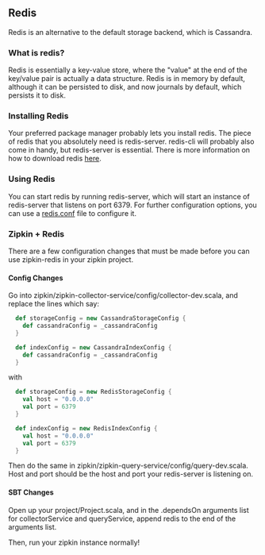 ## Redis
Redis is an alternative to the default storage backend, which is Cassandra.

### What is redis?
Redis is essentially a key-value store, where the "value" at the end of the key/value pair is actually a data structure.  Redis is in memory by default, although it can be persisted to disk, and now journals by default, which persists it to disk.

### Installing Redis
Your preferred package manager probably lets you install redis.  The piece of redis that you absolutely need is redis-server.  redis-cli will probably also come in handy, but redis-server is essential.  There is more information on how to download redis [here](http://redis.io/download).

### Using Redis
You can start redis by running redis-server, which will start an instance of redis-server that listens on port 6379.  For further configuration options, you can use a [redis.conf](https://raw.github.com/antirez/redis/2.6/redis.conf) file to configure it.

### Zipkin + Redis
There are a few configuration changes that must be made before you can use zipkin-redis in your zipkin project.

#### Config Changes
Go into zipkin/zipkin-collector-service/config/collector-dev.scala, and replace the lines which say:
```scala
  def storageConfig = new CassandraStorageConfig {
    def cassandraConfig = _cassandraConfig
  }

  def indexConfig = new CassandraIndexConfig {
    def cassandraConfig = _cassandraConfig
  }
```

with

```scala
  def storageConfig = new RedisStorageConfig {
    val host = "0.0.0.0"
    val port = 6379
  }

  def indexConfig = new RedisIndexConfig {
    val host = "0.0.0.0"
    val port = 6379
  }
```
Then do the same in zipkin/zipkin-query-service/config/query-dev.scala.  Host and port should be the host and port your redis-server is listening on.

#### SBT Changes
Open up your project/Project.scala, and in the .dependsOn arguments list for collectorService and queryService, append redis to the end of the arguments list.

Then, run your zipkin instance normally!
